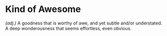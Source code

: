 # Kind of Awesome

*(adj.)* A goodness that is worthy of awe, and yet subtle and/or understated.  A deep wonderousness that seems effortless, even obvious.